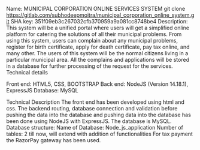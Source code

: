 Name: MUNICIPAL CORPORATION ONLINE SERVICES SYSTEM
git clone https://gitlab.com/subhodeepmoitra/municipal_corporation_online_system.git
SHA key:
351f09eb3c267032cfb370959a9a081cc8748be4 
Description:
This system will be a unified portal where users will get a simplified online platform for catering the solutions
of all their municipal problems. From using this system, users can complain about any municipal problems, register for birth
certificate, apply for death certificate, pay tax online, and many other. The users of this system will be the normal citizens
living in a particular municipal area. All the complains and applications will be stored in a database for further processing
of the request for the services.
Technical details

Front end: HTML5, CSS, BOOTSTRAP
Back end: NodeJS (Version 14.18.1), ExpressJS
Database: MySQL

Technical Description
The front end has been developed using html and css.
The backend routing, database connection and validation before pushing the data into the database and pushing data into the
database has been done using NodeJS with ExpressJS.
The database is MySQL. Database structure:
Name of Database: Node_js_application
Number of tables: 2 till now, will extend with addition of functionalities
For tax payment the RazorPay gateway has been used.
